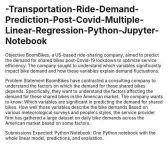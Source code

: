 # -Transportation-Ride-Demand-Prediction-Post-Covid-Multiple-Linear-Regression-Python-Jupyter-Notebook

Objective
BoomBikes, a US-based ride-sharing company, aimed to predict the demand for shared bikes post-Covid-19 lockdown to optimize service efficiency. The company sought to understand which variables significantly impact bike demand and how these variables explain demand fluctuations.

Problem Statement
BoomBikes have contracted a consulting company to understand the factors on which the demand for these shared bikes depends. Specifically, they want to understand the factors affecting the demand for these shared bikes in the American market. The company wants to know:
Which variables are significant in predicting the demand for shared bikes.
How well those variables describe the bike demands
Based on various meteorological surveys and people's styles, the service provider firm has gathered a large dataset on daily bike demands across the American market based on some factors. 

Submissions Expected:
Python Notebook: One Python notebook with the whole linear model, predictions, and evaluation.

